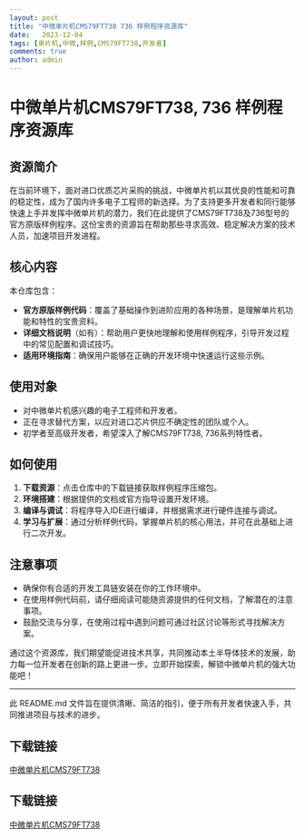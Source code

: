 ```yaml
---
layout: post
title: "中微单片机CMS79FT738 736 样例程序资源库"
date:   2023-12-04
tags: [单片机,中微,样例,CMS79FT738,开发者]
comments: true
author: admin
---
```

# 中微单片机CMS79FT738, 736 样例程序资源库

## 资源简介
在当前环境下，面对进口优质芯片采购的挑战，中微单片机以其优良的性能和可靠的稳定性，成为了国内许多电子工程师的新选择。为了支持更多开发者和同行能够快速上手并发挥中微单片机的潜力，我们在此提供了CMS79FT738及736型号的官方原版样例程序。这份宝贵的资源旨在帮助那些寻求高效、稳定解决方案的技术人员，加速项目开发进程。

## 核心内容
本仓库包含：
- **官方原版样例代码**：覆盖了基础操作到进阶应用的各种场景，是理解单片机功能和特性的宝贵资料。
- **详细文档说明**（如有）：帮助用户更快地理解和使用样例程序，引导开发过程中的常见配置和调试技巧。
- **适用环境指南**：确保用户能够在正确的开发环境中快速运行这些示例。

## 使用对象
- 对中微单片机感兴趣的电子工程师和开发者。
- 正在寻求替代方案，以应对进口芯片供应不确定性的团队或个人。
- 初学者至高级开发者，希望深入了解CMS79FT738, 736系列特性者。

## 如何使用
1. **下载资源**：点击仓库中的下载链接获取样例程序压缩包。
2. **环境搭建**：根据提供的文档或官方指导设置开发环境。
3. **编译与调试**：将程序导入IDE进行编译，并根据需求进行硬件连接与调试。
4. **学习与扩展**：通过分析样例代码，掌握单片机的核心用法，并可在此基础上进行二次开发。

## 注意事项
- 确保你有合适的开发工具链安装在你的工作环境中。
- 在使用样例代码前，请仔细阅读可能随资源提供的任何文档，了解潜在的注意事项。
- 鼓励交流与分享，在使用过程中遇到问题可通过社区讨论等形式寻找解决方案。

通过这个资源库，我们期望能促进技术共享，共同推动本土半导体技术的发展，助力每一位开发者在创新的路上更进一步。立即开始探索，解锁中微单片机的强大功能吧！

---

此 README.md 文件旨在提供清晰、简洁的指引，便于所有开发者快速入手，共同推进项目与技术的进步。

## 下载链接

[中微单片机CMS79FT738](https://pan.quark.cn/s/1b9d34811ece)

## 下载链接

[中微单片机CMS79FT738](https://pan.quark.cn/s/2fae64e57cf1)